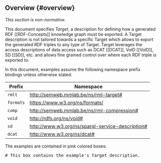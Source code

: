 ## Overview {#overview}

*This section is non-normative.*

This document specifies *Target*, 
a description for defining how a generated 
RDF [[RDF-Concepts]]
knowledge graph must be exported. 
A Target description is not tailored towards a specific Target 
which allows to export the generated RDF triples to any type of Target. 
Target leverages the access descriptions of data access 
such as DCAT [[DCAT]], VoID [[VoID]], SD [[SD]], etc. 
and allows fine grained control over where each RDF triple is exported to.

In this document, examples assume 
the following namespace prefix bindings unless otherwise stated:

| Prefix    | Namespace                                        |
| --------- | ------------------------------------------------ |
| `rmlt`    | http://semweb.mmlab.be/ns/rml-target#            |
| `formats` | https://www.w3.org/ns/formats/                   |
| `comp`    | http://semweb.mmlab.be/ns/rml-compression#       |
| `void`    | http://rdfs.org/ns/void#                         |
| `sd`      | http://www.w3.org/ns/sparql-service-description# |
| `dcat`    | http://www.w3.org/ns/dcat#                       |

The examples are contained in pink colored boxes:

<pre class="ex-target">
# This box contains the example's Target description.
</pre>
